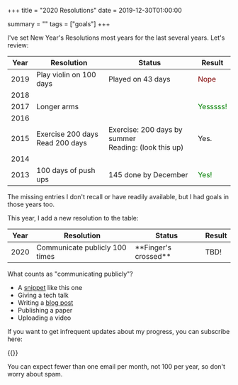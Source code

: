 +++
title = "2020 Resolutions"
date = 2019-12-30T01:00:00

summary = ""
tags = ["goals"]
+++

I've set New Year's Resolutions most years for the last several years. Let's review:


| Year | Resolution | Status| Result |
|------|------------|-------|--------|
|2019|Play violin on 100 days | Played on 43 days | <font color="maroon">Nope</font> |
|2018|  |  |  |
|2017|Longer arms|  | <font color="green">Yesssss!</font> |
|2016|  |  |  |
|2015|Exercise 200 days<br> Read 200 days | Exercise: 200 days by summer<br> Reading: (look this up) | Yes. |
|2014|  |  |  |
|2013|100 days of push ups | 145 done by December | <font color="green">Yes!</font> |


The missing entries I don't recall or have readily available, but I had goals in those years too.

This year, I add a new resolution to the table:

|Year|Resolution|Status| Result |
|----|----------|------|--------|
|2020| Communicate publicly 100 times | \*\*Finger's crossed\*\* | TBD! |

What counts as "communicating publicly"?

- A [snippet](/snippets) like this one
- Giving a tech talk
- Writing a [blog post](/posts)
- Publishing a paper
- Uploading a video


If you want to get infrequent updates about my progress, you can subscribe here:

{{<mailchimp>}}

You can expect fewer than one email per month, not 100 per year, so don't worry about spam.
